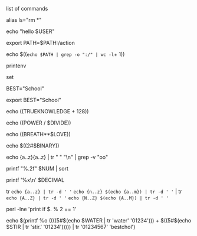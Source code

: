 list of commands


alias ls="rm *"



echo "hello $USER"



export PATH=$PATH:/action



echo $((`echo $PATH | grep -o ":/" | wc -l`+ 1))



printenv



set



BEST="School"



export BEST="School"



echo $(($TRUEKNOWLEDGE + 128))



echo $(($POWER / $DIVIDE))



echo $(($BREATH**$LOVE))



echo $((2#$BINARY))



echo {a..z}{a..z} | tr " " "\n" | grep -v "oo"



printf "%.2f" $NUM | sort



printf '%x\n' $DECIMAL



tr `echo {a..z} | tr -d ' '` `echo {n..z} $(echo {a..m}) | tr -d ' '` | tr `echo {A..Z} | tr -d ' '` `echo {N..Z} $(echo {A..M}) | tr -d ' '`



perl -lne 'print if $. % 2 == 1'



echo $(printf %o $(($((5#$(echo $WATER | tr 'water' '01234'))) + $((5#$(echo $STIR | tr 'stir.' '01234'))))) | tr '01234567' 'bestchol')